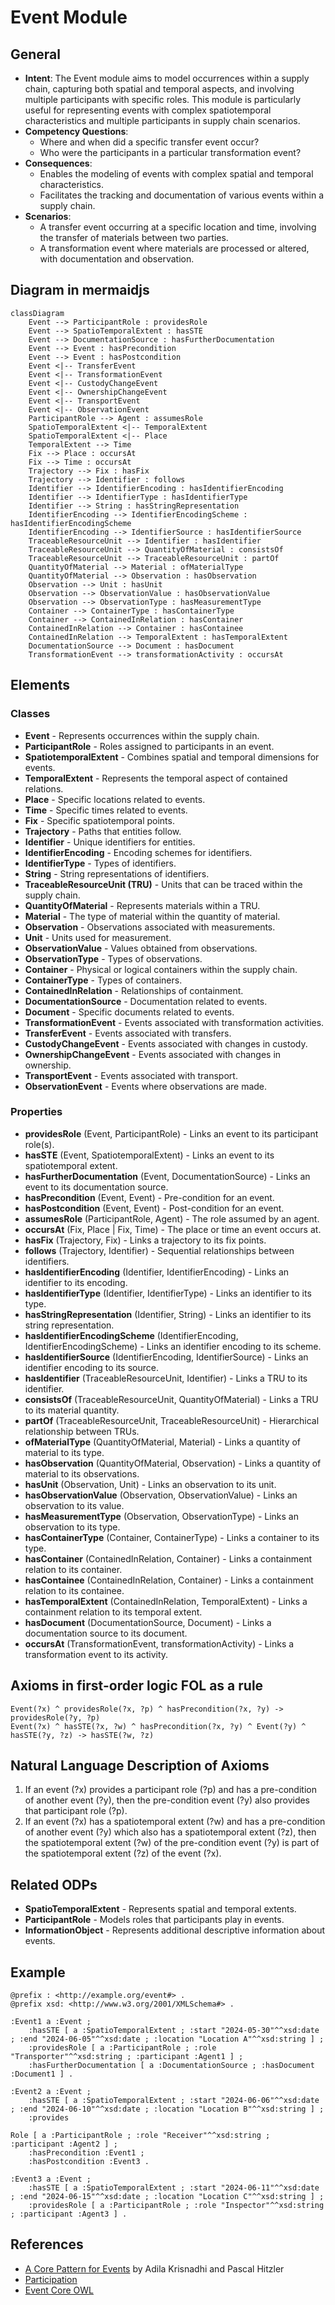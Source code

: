 # Event Module

## General
* **Intent**: The Event module aims to model occurrences within a supply chain, capturing both spatial and temporal aspects, and involving multiple participants with specific roles. This module is particularly useful for representing events with complex spatiotemporal characteristics and multiple participants in supply chain scenarios.
* **Competency Questions**:
  - Where and when did a specific transfer event occur?
  - Who were the participants in a particular transformation event?
* **Consequences**: 
  - Enables the modeling of events with complex spatial and temporal characteristics.
  - Facilitates the tracking and documentation of various events within a supply chain.
* **Scenarios**:
  - A transfer event occurring at a specific location and time, involving the transfer of materials between two parties.
  - A transformation event where materials are processed or altered, with documentation and observation.

## Diagram in mermaidjs
```mermaid
classDiagram
    Event --> ParticipantRole : providesRole
    Event --> SpatioTemporalExtent : hasSTE
    Event --> DocumentationSource : hasFurtherDocumentation
    Event --> Event : hasPrecondition
    Event --> Event : hasPostcondition
    Event <|-- TransferEvent
    Event <|-- TransformationEvent
    Event <|-- CustodyChangeEvent
    Event <|-- OwnershipChangeEvent
    Event <|-- TransportEvent
    Event <|-- ObservationEvent
    ParticipantRole --> Agent : assumesRole
    SpatioTemporalExtent <|-- TemporalExtent
    SpatioTemporalExtent <|-- Place
    TemporalExtent --> Time
    Fix --> Place : occursAt
    Fix --> Time : occursAt
    Trajectory --> Fix : hasFix
    Trajectory --> Identifier : follows
    Identifier --> IdentifierEncoding : hasIdentifierEncoding
    Identifier --> IdentifierType : hasIdentifierType
    Identifier --> String : hasStringRepresentation
    IdentifierEncoding --> IdentifierEncodingScheme : hasIdentifierEncodingScheme
    IdentifierEncoding --> IdentifierSource : hasIdentifierSource
    TraceableResourceUnit --> Identifier : hasIdentifier
    TraceableResourceUnit --> QuantityOfMaterial : consistsOf
    TraceableResourceUnit --> TraceableResourceUnit : partOf
    QuantityOfMaterial --> Material : ofMaterialType
    QuantityOfMaterial --> Observation : hasObservation
    Observation --> Unit : hasUnit
    Observation --> ObservationValue : hasObservationValue
    Observation --> ObservationType : hasMeasurementType
    Container --> ContainerType : hasContainerType
    Container --> ContainedInRelation : hasContainer
    ContainedInRelation --> Container : hasContainee
    ContainedInRelation --> TemporalExtent : hasTemporalExtent
    DocumentationSource --> Document : hasDocument
    TransformationEvent --> transformationActivity : occursAt
```

## Elements
### Classes
* **Event** - Represents occurrences within the supply chain.
* **ParticipantRole** - Roles assigned to participants in an event.
* **SpatiotemporalExtent** - Combines spatial and temporal dimensions for events.
* **TemporalExtent** - Represents the temporal aspect of contained relations.
* **Place** - Specific locations related to events.
* **Time** - Specific times related to events.
* **Fix** - Specific spatiotemporal points.
* **Trajectory** - Paths that entities follow.
* **Identifier** - Unique identifiers for entities.
* **IdentifierEncoding** - Encoding schemes for identifiers.
* **IdentifierType** - Types of identifiers.
* **String** - String representations of identifiers.
* **TraceableResourceUnit (TRU)** - Units that can be traced within the supply chain.
* **QuantityOfMaterial** - Represents materials within a TRU.
* **Material** - The type of material within the quantity of material.
* **Observation** - Observations associated with measurements.
* **Unit** - Units used for measurement.
* **ObservationValue** - Values obtained from observations.
* **ObservationType** - Types of observations.
* **Container** - Physical or logical containers within the supply chain.
* **ContainerType** - Types of containers.
* **ContainedInRelation** - Relationships of containment.
* **DocumentationSource** - Documentation related to events.
* **Document** - Specific documents related to events.
* **TransformationEvent** - Events associated with transformation activities.
* **TransferEvent** - Events associated with transfers.
* **CustodyChangeEvent** - Events associated with changes in custody.
* **OwnershipChangeEvent** - Events associated with changes in ownership.
* **TransportEvent** - Events associated with transport.
* **ObservationEvent** - Events where observations are made.

### Properties
* **providesRole** (Event, ParticipantRole) - Links an event to its participant role(s).
* **hasSTE** (Event, SpatiotemporalExtent) - Links an event to its spatiotemporal extent.
* **hasFurtherDocumentation** (Event, DocumentationSource) - Links an event to its documentation source.
* **hasPrecondition** (Event, Event) - Pre-condition for an event.
* **hasPostcondition** (Event, Event) - Post-condition for an event.
* **assumesRole** (ParticipantRole, Agent) - The role assumed by an agent.
* **occursAt** (Fix, Place | Fix, Time) - The place or time an event occurs at.
* **hasFix** (Trajectory, Fix) - Links a trajectory to its fix points.
* **follows** (Trajectory, Identifier) - Sequential relationships between identifiers.
* **hasIdentifierEncoding** (Identifier, IdentifierEncoding) - Links an identifier to its encoding.
* **hasIdentifierType** (Identifier, IdentifierType) - Links an identifier to its type.
* **hasStringRepresentation** (Identifier, String) - Links an identifier to its string representation.
* **hasIdentifierEncodingScheme** (IdentifierEncoding, IdentifierEncodingScheme) - Links an identifier encoding to its scheme.
* **hasIdentifierSource** (IdentifierEncoding, IdentifierSource) - Links an identifier encoding to its source.
* **hasIdentifier** (TraceableResourceUnit, Identifier) - Links a TRU to its identifier.
* **consistsOf** (TraceableResourceUnit, QuantityOfMaterial) - Links a TRU to its material quantity.
* **partOf** (TraceableResourceUnit, TraceableResourceUnit) - Hierarchical relationship between TRUs.
* **ofMaterialType** (QuantityOfMaterial, Material) - Links a quantity of material to its type.
* **hasObservation** (QuantityOfMaterial, Observation) - Links a quantity of material to its observations.
* **hasUnit** (Observation, Unit) - Links an observation to its unit.
* **hasObservationValue** (Observation, ObservationValue) - Links an observation to its value.
* **hasMeasurementType** (Observation, ObservationType) - Links an observation to its type.
* **hasContainerType** (Container, ContainerType) - Links a container to its type.
* **hasContainer** (ContainedInRelation, Container) - Links a containment relation to its container.
* **hasContainee** (ContainedInRelation, Container) - Links a containment relation to its containee.
* **hasTemporalExtent** (ContainedInRelation, TemporalExtent) - Links a containment relation to its temporal extent.
* **hasDocument** (DocumentationSource, Document) - Links a documentation source to its document.
* **occursAt** (TransformationEvent, transformationActivity) - Links a transformation event to its activity.

## Axioms in first-order logic FOL as a rule
```
Event(?x) ^ providesRole(?x, ?p) ^ hasPrecondition(?x, ?y) -> providesRole(?y, ?p)
Event(?x) ^ hasSTE(?x, ?w) ^ hasPrecondition(?x, ?y) ^ Event(?y) ^ hasSTE(?y, ?z) -> hasSTE(?w, ?z)
```

## Natural Language Description of Axioms
1. If an event (?x) provides a participant role (?p) and has a pre-condition of another event (?y), then the pre-condition event (?y) also provides that participant role (?p).
2. If an event (?x) has a spatiotemporal extent (?w) and has a pre-condition of another event (?y) which also has a spatiotemporal extent (?z), then the spatiotemporal extent (?w) of the pre-condition event (?y) is part of the spatiotemporal extent (?z) of the event (?x).

## Related ODPs
* **SpatioTemporalExtent** - Represents spatial and temporal extents.
* **ParticipantRole** - Models roles that participants play in events.
* **InformationObject** - Represents additional descriptive information about events.

## Example
```turtle
@prefix : <http://example.org/event#> .
@prefix xsd: <http://www.w3.org/2001/XMLSchema#> .

:Event1 a :Event ;
    :hasSTE [ a :SpatioTemporalExtent ; :start "2024-05-30"^^xsd:date ; :end "2024-06-05"^^xsd:date ; :location "Location A"^^xsd:string ] ;
    :providesRole [ a :ParticipantRole ; :role "Transporter"^^xsd:string ; :participant :Agent1 ] ;
    :hasFurtherDocumentation [ a :DocumentationSource ; :hasDocument :Document1 ] .

:Event2 a :Event ;
    :hasSTE [ a :SpatioTemporalExtent ; :start "2024-06-06"^^xsd:date ; :end "2024-06-10"^^xsd:date ; :location "Location B"^^xsd:string ] ;
    :provides

Role [ a :ParticipantRole ; :role "Receiver"^^xsd:string ; :participant :Agent2 ] ;
    :hasPrecondition :Event1 ;
    :hasPostcondition :Event3 .

:Event3 a :Event ;
    :hasSTE [ a :SpatioTemporalExtent ; :start "2024-06-11"^^xsd:date ; :end "2024-06-15"^^xsd:date ; :location "Location C"^^xsd:string ] ;
    :providesRole [ a :ParticipantRole ; :role "Inspector"^^xsd:string ; :participant :Agent3 ] .
```

## References
- [A Core Pattern for Events](http://ontologydesignpatterns.org/wiki/images/5/52/WOP2016_paper_04.pdf) by Adila Krisnadhi and Pascal Hitzler
- [Participation](http://ontologydesignpatterns.org/wiki/Submissions:Participation)
- [Event Core OWL](http://krisnadhi.github.io/onto/event.owl)